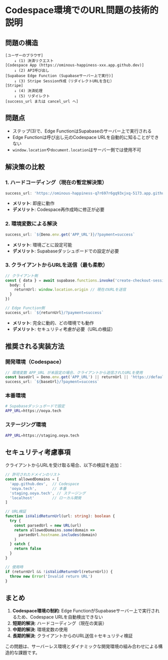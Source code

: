 # Codespace環境でのURL問題の技術的説明

## 問題の構造

```
[ユーザーのブラウザ] 
    ↓ (1) 決済リクエスト
[Codespace App (https://ominous-happiness-xxx.app.github.dev)]
    ↓ (2) API呼び出し
[Supabase Edge Function (Supabaseサーバー上で実行)]
    ↓ (3) Stripe Session作成（リダイレクトURLを含む）
[Stripe]
    ↓ (4) 決済処理
    ↓ (5) リダイレクト
[success_url または cancel_url へ]
```

## 問題点

- ステップ(3)で、Edge FunctionはSupabaseのサーバー上で実行される
- Edge Functionは呼び出し元のCodespace URLを自動的に知ることができない
- `window.location`や`document.location`はサーバー側では使用不可

## 解決策の比較

### 1. ハードコーディング（現在の暫定解決策）
```typescript
success_url: 'https://ominous-happiness-q7r697r6gq93xjxq-5173.app.github.dev/?payment=success'
```
- **メリット**: 即座に動作
- **デメリット**: Codespace再作成時に修正が必要

### 2. 環境変数による解決
```typescript
success_url: `${Deno.env.get('APP_URL')}/?payment=success`
```
- **メリット**: 環境ごとに設定可能
- **デメリット**: Supabaseダッシュボードでの設定が必要

### 3. クライアントからURLを送信（最も柔軟）
```typescript
// クライアント側
const { data } = await supabase.functions.invoke('create-checkout-session', {
  body: { 
    returnUrl: window.location.origin // 現在のURLを送信
  }
})

// Edge Function側
success_url: `${returnUrl}/?payment=success`
```
- **メリット**: 完全に動的、どの環境でも動作
- **デメリット**: セキュリティ考慮が必要（URLの検証）

## 推奨される実装方法

### 開発環境（Codespace）
```typescript
// 環境変数 APP_URL が未設定の場合、クライアントから送信されたURLを使用
const baseUrl = Deno.env.get('APP_URL') || returnUrl || 'https://default-url.com'
success_url: `${baseUrl}/?payment=success`
```

### 本番環境
```bash
# Supabaseダッシュボードで設定
APP_URL=https://ooya.tech
```

### ステージング環境
```bash
APP_URL=https://staging.ooya.tech
```

## セキュリティ考慮事項

クライアントからURLを受け取る場合、以下の検証を追加：

```typescript
// 許可されたドメインのリスト
const allowedDomains = [
  'app.github.dev',  // Codespace
  'ooya.tech',       // 本番
  'staging.ooya.tech', // ステージング
  'localhost'        // ローカル開発
]

// URL検証
function isValidReturnUrl(url: string): boolean {
  try {
    const parsedUrl = new URL(url)
    return allowedDomains.some(domain => 
      parsedUrl.hostname.includes(domain)
    )
  } catch {
    return false
  }
}

// 使用時
if (returnUrl && !isValidReturnUrl(returnUrl)) {
  throw new Error('Invalid return URL')
}
```

## まとめ

1. **Codespace環境の制約**: Edge FunctionがSupabaseサーバー上で実行されるため、Codespace URLを自動検出できない
2. **短期的解決**: ハードコーディング（現在の実装）
3. **中期的解決**: 環境変数の使用
4. **長期的解決**: クライアントからのURL送信＋セキュリティ検証

この問題は、サーバーレス環境とダイナミックな開発環境の組み合わせによる構造的な課題です。
